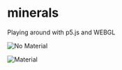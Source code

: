 # minerals
Playing around with p5.js and WEBGL

![No Material](https://i.imgur.com/XzGBLjj.gif)

![Material](https://i.imgur.com/8ZBuAMT.gif)

